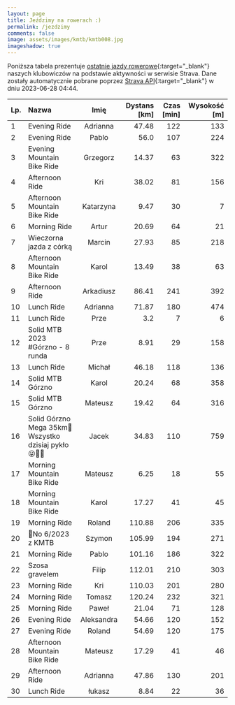 ```yaml
---
layout: page
title: Jeździmy na rowerach :)
permalink: /jezdzimy
comments: false
image: assets/images/kmtb/kmtb008.jpg
imageshadow: true
---
```


Poniższa tabela prezentuje [ostatnie jazdy rowerowe](https://www.strava.com/clubs/336381){:target="_blank"} naszych klubowiczów na podstawie aktywności w serwisie Strava. Dane zostały automatycznie pobrane poprzez [Strava API](https://developers.strava.com/docs/reference/#api-Clubs-getClubActivitiesById){:target="_blank"} w dniu 2023-06-28 04:44.

Lp. | Nazwa | Imię | Dystans [km] | Czas [min] | Wysokość [m]
:--- | :--- | :---: | ---: | ---: | ---:
1|Evening Ride|Adrianna|47.48|122|133
2|Evening Ride|Pablo|56.0|107|224
3|Evening Mountain Bike Ride|Grzegorz|14.37|63|322
4|Afternoon Ride|Kri|38.02|81|156
5|Afternoon Mountain Bike Ride|Katarzyna|9.47|30|7
6|Morning Ride|Artur|20.69|64|21
7|Wieczorna jazda z córką |Marcin|27.93|85|218
8|Afternoon Mountain Bike Ride|Karol|13.49|38|63
9|Afternoon Ride|Arkadiusz|86.41|241|392
10|Lunch Ride|Adrianna|71.87|180|474
11|Lunch Ride|Prze|3.2|7|6
12|Solid MTB 2023 #Górzno - 8 runda|Prze|8.91|29|158
13|Lunch Ride|Michał|46.18|118|136
14|Solid MTB Górzno|Karol|20.24|68|358
15|Solid MTB Górzno |Mateusz|19.42|64|316
16|Solid Górzno Mega 35km🦵Wszystko dzisiaj pykło😛💚🔝|Jacek|34.83|110|759
17|Morning Mountain Bike Ride|Mateusz|6.25|18|55
18|Morning Mountain Bike Ride|Karol|17.27|41|45
19|Morning Ride|Roland|110.88|206|335
20|💯No 6/2023 z KMTB|Szymon|105.99|194|271
21|Morning Ride|Pablo|101.16|186|322
22|Szosa gravelem |Filip|112.01|210|303
23|Morning Ride|Kri|110.03|201|280
24|Morning Ride|Tomasz|120.24|232|321
25|Morning Ride|Paweł|21.04|71|128
26|Evening Ride|Aleksandra|54.66|120|152
27|Evening Ride|Roland|54.69|120|175
28|Afternoon Mountain Bike Ride|Mateusz|17.29|41|46
29|Afternoon Ride|Adrianna|47.86|130|201
30|Lunch Ride|łukasz|8.84|22|36
